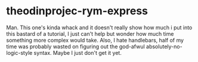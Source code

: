 # theodinprojec-rym-express

Man. This one's kinda whack and it doesn't really show how much i put into this bastard of a tutorial, I just can't help but wonder how much time something more complex would take. Also, I hate handlebars, half of my time was probably wasted on figuring out the god-afwul absolutely-no-logic-style syntax. Maybe I just don't get it yet.

